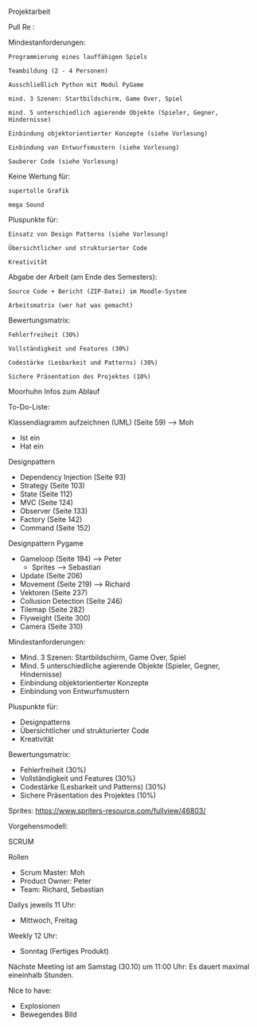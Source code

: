 Projektarbeit

Pull Re : 

Mindestanforderungen:

    Programmierung eines lauffähigen Spiels

    Teambildung (2 - 4 Personen)

    Ausschließlich Python mit Modul PyGame

    mind. 3 Szenen: Startbildschirm, Game Over, Spiel

    mind. 5 unterschiedlich agierende Objekte (Spieler, Gegner, Hindernisse)

    Einbindung objektorientierter Konzepte (siehe Vorlesung)

    Einbindung von Entwurfsmustern (siehe Vorlesung)

    Sauberer Code (siehe Vorlesung)


Keine Wertung für:

    supertolle Grafik

    mega Sound 

Pluspunkte für:

    Einsatz von Design Patterns (siehe Vorlesung)

    Übersichtlicher und strukturierter Code

    Kreativität


Abgabe der Arbeit (am Ende des Semesters):

    Source Code + Bericht (ZIP-Datei) im Moodle-System

    Arbeitsmatrix (wer hat was gemacht)


Bewertungsmatrix:

    Fehlerfreiheit (30%)

    Vollständigkeit und Features (30%)

    Codestärke (Lesbarkeit und Patterns) (30%)

    Sichere Präsentation des Projektes (10%)



Moorhuhn Infos zum Ablauf


To-Do-Liste:

Klassendiagramm aufzeichnen (UML) (Seite 59) --> Moh

- Ist ein
- Hat ein

Designpattern

- Dependency Injection (Seite 93)
- Strategy (Seite 103)
- State (Seite 112)
- MVC (Seite 124)
- Observer (Seite 133)
- Factory (Seite 142)
- Command (Seite 152)

Designpattern Pygame

- Gameloop (Seite 194) --> Peter
    - Sprites --> Sebastian
- Update (Seite 206)
- Movement (Seite 219) --> Richard
- Vektoren (Seite 237)
- Collusion Detection (Seite 246)
- Tilemap (Seite 282)
- Flyweight (Seite 300)
- Camera (Seite 310)


Mindestanforderungen:
-	Mind. 3 Szenen: Startbildschirm, Game Over, Spiel
-	Mind. 5 unterschiedliche agierende Objekte (Spieler, Gegner, Hindernisse)
-	Einbindung objektorientierter Konzepte
-	Einbindung von Entwurfsmustern


Pluspunkte für:
-	Designpatterns
-	Übersichtlicher und strukturierter Code
-	Kreativität


Bewertungsmatrix:
-	Fehlerfreiheit (30%)
-	Vollständigkeit und Features (30%)
-	Codestärke (Lesbarkeit und Patterns) (30%)
-	Sichere Präsentation des Projektes (10%)


Sprites:
https://www.spriters-resource.com/fullview/46803/ 


Vorgehensmodell:

SCRUM

Rollen
-	Scrum Master: Moh
-	Product Owner: Peter
-	Team: Richard, Sebastian

Dailys jeweils 11 Uhr:
-	Mittwoch, Freitag 

Weekly 12 Uhr:
-	Sonntag (Fertiges Produkt)

Nächste Meeting ist am Samstag (30.10) um 11:00 Uhr:
Es dauert maximal eineinhalb Stunden.


Nice to have:

-   Explosionen
-   Bewegendes Bild